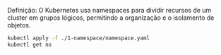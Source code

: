 Definição: O Kubernetes usa namespaces para dividir recursos de um cluster em grupos lógicos, permitindo a organização e o isolamento de objetos.

```bash
kubectl apply -f ./1-namespace/namespace.yaml
kubectl get ns
```

